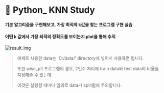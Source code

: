 # :notebook_with_decorative_cover: Python_ KNN Study

#### 기본 알고리즘을 구현해보고, 가장 최적의 k값을 찾는 프로그램 구현 실습

#### 어떤 k 값에서 가장 최적의 정확도를 보이는지 plot을 통해 추적

![result_img](https://user-images.githubusercontent.com/59518805/71807371-86aaba80-30ae-11ea-8dd3-0c8708b1dc42.png)

> 예제로 사용한 data는 'C:/data/' directory에 넣어서 사용하면 됩니다.
>
> 또한 wisc_plt 프로그램의 경우, 2인수 자리에 train data와 test data의 비율을 지정해줄 수 있는데
>
> 이것은 실행할 때마다 임의로 data가 split됨에 주의합니다.
